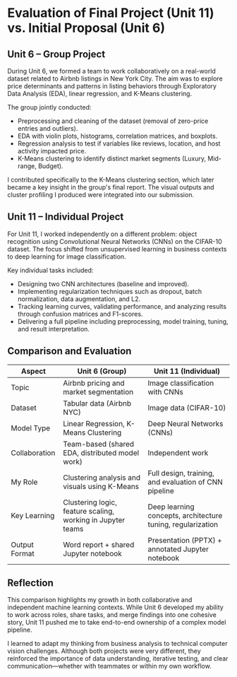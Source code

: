# Evaluation of Final Project (Unit 11) vs. Initial Proposal (Unit 6)

## Unit 6 – Group Project

During Unit 6, we formed a team to work collaboratively on a real-world dataset related to Airbnb listings in New York City. The aim was to explore price determinants and patterns in listing behaviors through Exploratory Data Analysis (EDA), linear regression, and K-Means clustering.

The group jointly conducted:
- Preprocessing and cleaning of the dataset (removal of zero-price entries and outliers).
- EDA with violin plots, histograms, correlation matrices, and boxplots.
- Regression analysis to test if variables like reviews, location, and host activity impacted price.
- K-Means clustering to identify distinct market segments (Luxury, Mid-range, Budget).

I contributed specifically to the K-Means clustering section, which later became a key insight in the group's final report. The visual outputs and cluster profiling I produced were integrated into our submission.

## Unit 11 – Individual Project

For Unit 11, I worked independently on a different problem: object recognition using Convolutional Neural Networks (CNNs) on the CIFAR-10 dataset. The focus shifted from unsupervised learning in business contexts to deep learning for image classification.

Key individual tasks included:
- Designing two CNN architectures (baseline and improved).
- Implementing regularization techniques such as dropout, batch normalization, data augmentation, and L2.
- Tracking learning curves, validating performance, and analyzing results through confusion matrices and F1-scores.
- Delivering a full pipeline including preprocessing, model training, tuning, and result interpretation.

## Comparison and Evaluation

| Aspect                    | Unit 6 (Group)                                                 | Unit 11 (Individual)                                               |
|--------------------------|----------------------------------------------------------------|--------------------------------------------------------------------|
| Topic                    | Airbnb pricing and market segmentation                         | Image classification with CNNs                                    |
| Dataset                  | Tabular data (Airbnb NYC)                                      | Image data (CIFAR-10)                                              |
| Model Type               | Linear Regression, K-Means Clustering                          | Deep Neural Networks (CNNs)                                        |
| Collaboration            | Team-based (shared EDA, distributed model work)                | Independent work                                                   |
| My Role                  | Clustering analysis and visuals using K-Means                  | Full design, training, and evaluation of CNN pipeline              |
| Key Learning             | Clustering logic, feature scaling, working in Jupyter teams    | Deep learning concepts, architecture tuning, regularization        |
| Output Format            | Word report + shared Jupyter notebook                          | Presentation (PPTX) + annotated Jupyter notebook                   |

## Reflection

This comparison highlights my growth in both collaborative and independent machine learning contexts. While Unit 6 developed my ability to work across roles, share tasks, and merge findings into one cohesive story, Unit 11 pushed me to take end-to-end ownership of a complex model pipeline.

I learned to adapt my thinking from business analysis to technical computer vision challenges. Although both projects were very different, they reinforced the importance of data understanding, iterative testing, and clear communication—whether with teammates or within my own workflow. 